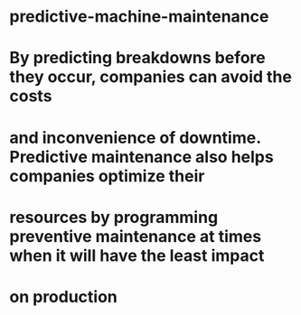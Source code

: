 # predictive-machine-maintenance
# By predicting breakdowns before they occur, companies can avoid the costs 
# and inconvenience of downtime. Predictive maintenance also helps companies optimize their 
# resources by programming preventive maintenance at times when it will have the least impact 
# on production

